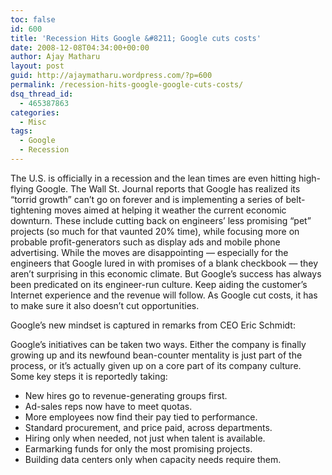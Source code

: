 ```yaml
---
toc: false
id: 600
title: 'Recession Hits Google &#8211; Google cuts costs'
date: 2008-12-08T04:34:00+00:00
author: Ajay Matharu
layout: post
guid: http://ajaymatharu.wordpress.com/?p=600
permalink: /recession-hits-google-google-cuts-costs/
dsq_thread_id:
  - 465387863
categories:
  - Misc
tags:
  - Google
  - Recession
---
```

The U.S. is officially in a recession and the lean times are even hitting high-flying Google. The Wall St. Journal reports that Google has realized its &#8220;torrid growth&#8221; can&#8217;t go on forever and is implementing a series of belt-tightening moves aimed at helping it weather the current economic downturn. These include cutting back on engineers&#8217; less promising &#8220;pet&#8221; projects (so much for that vaunted 20% time), while focusing more on probable profit-generators such as display ads and mobile phone advertising. While the moves are disappointing &#8212; especially for the engineers that Google lured in with promises of a blank checkbook &#8212; they aren&#8217;t surprising in this economic climate. But Google&#8217;s success has always been predicated on its engineer-run culture. Keep aiding the customer&#8217;s Internet experience and the revenue will follow. As Google cut costs, it has to make sure it also doesn&#8217;t cut opportunities.

Google&#8217;s new mindset is captured in remarks from CEO Eric Schmidt:

Google&#8217;s initiatives can be taken two ways. Either the company is finally growing up and its newfound bean-counter mentality is just part of the process, or it&#8217;s actually given up on a core part of its company culture. Some key steps it is reportedly taking:

  * New hires go to revenue-generating groups first.
  * Ad-sales reps now have to meet quotas.
  * More employees now find their pay tied to performance.
  * Standard procurement, and price paid, across departments.
  * Hiring only when needed, not just when talent is available.
  * Earmarking funds for only the most promising projects.
  * Building data centers only when capacity needs require them.
